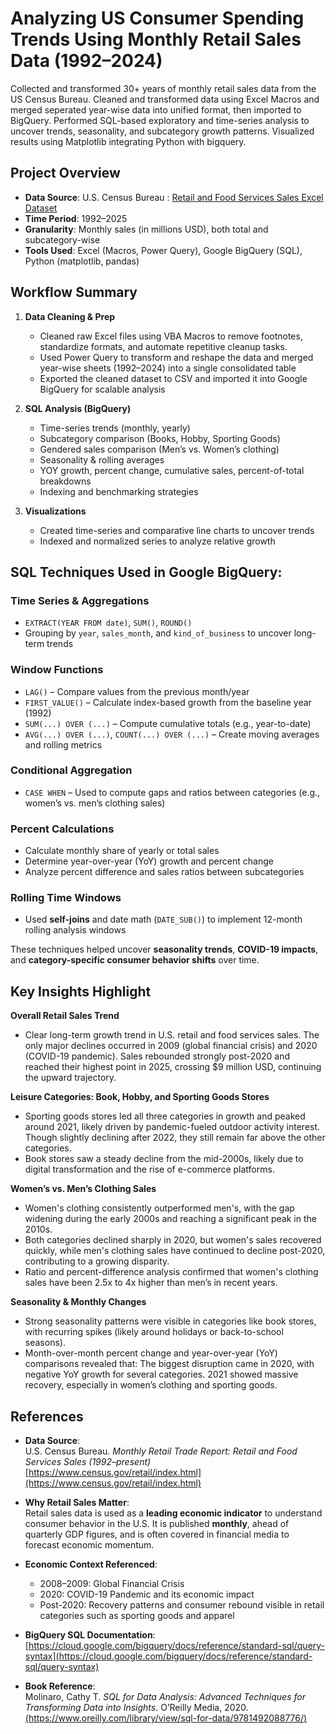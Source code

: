 # Analyzing US Consumer Spending Trends Using Monthly Retail Sales Data (1992–2024)

Collected and transformed 30+ years of monthly retail sales data from the US Census Bureau. Cleaned and transformed data using Excel Macros and merged seperated year-wise data into unified format, then imported to BigQuery. Performed SQL-based exploratory and time-series analysis to uncover trends, seasonality, and subcategory growth patterns. Visualized results using Matplotlib integrating Python with bigquery.

## Project Overview

- **Data Source**: U.S. Census Bureau : [Retail and Food Services Sales Excel Dataset](https://www.census.gov/retail/index.html)
- **Time Period**: 1992–2025
- **Granularity**: Monthly sales (in millions USD), both total and subcategory-wise
- **Tools Used**: Excel (Macros, Power Query), Google BigQuery (SQL), Python (matplotlib, pandas)

## Workflow Summary

1. **Data Cleaning & Prep**
   - Cleaned raw Excel files using VBA Macros to remove footnotes, standardize formats, and automate repetitive cleanup tasks.
   - Used Power Query to transform and reshape the data and merged year-wise sheets (1992–2024) into a single consolidated table
   - Exported the cleaned dataset to CSV and imported it into Google BigQuery for scalable analysis

3. **SQL Analysis (BigQuery)**
   - Time-series trends (monthly, yearly)
   - Subcategory comparison (Books, Hobby, Sporting Goods)
   - Gendered sales comparison (Men’s vs. Women’s clothing)
   - Seasonality & rolling averages
   - YOY growth, percent change, cumulative sales, percent-of-total breakdowns
   - Indexing and benchmarking strategies
     
4. **Visualizations**
   - Created time-series and comparative line charts to uncover trends
   - Indexed and normalized series to analyze relative growth

## SQL Techniques Used in **Google BigQuery**:
### Time Series & Aggregations
   - `EXTRACT(YEAR FROM date)`, `SUM()`, `ROUND()`
   - Grouping by `year`, `sales_month`, and `kind_of_business` to uncover long-term trends

### Window Functions
   - `LAG()` – Compare values from the previous month/year
   - `FIRST_VALUE()` – Calculate index-based growth from the baseline year (1992)
   - `SUM(...) OVER (...)` – Compute cumulative totals (e.g., year-to-date)
   - `AVG(...) OVER (...)`, `COUNT(...) OVER (...)` – Create moving averages and rolling metrics

### Conditional Aggregation
   - `CASE WHEN` – Used to compute gaps and ratios between categories (e.g., women’s vs. men’s clothing sales)

### Percent Calculations
   - Calculate monthly share of yearly or total sales
   - Determine year-over-year (YoY) growth and percent change
   - Analyze percent difference and sales ratios between subcategories

### Rolling Time Windows
   - Used **self-joins** and date math (`DATE_SUB()`) to implement 12-month rolling analysis windows

These techniques helped uncover **seasonality trends**, **COVID-19 impacts**, and **category-specific consumer behavior shifts** over time.



## Key Insights Highlight

**Overall Retail Sales Trend**
   - Clear long-term growth trend in U.S. retail and food services sales. The only major declines occurred in 2009 (global financial crisis) and 2020 (COVID-19 pandemic). Sales rebounded strongly post-2020 and reached their highest point in 2025, crossing $9 million USD, continuing the upward trajectory.

**Leisure Categories: Book, Hobby, and Sporting Goods Stores**
   - Sporting goods stores led all three categories in growth and peaked around 2021, likely driven by pandemic-fueled outdoor activity interest. Though slightly declining after 2022, they still remain far above the other categories.
   - Book stores saw a steady decline from the mid-2000s, likely due to digital transformation and the rise of e-commerce platforms.

**Women’s vs. Men’s Clothing Sales**
   - Women's clothing consistently outperformed men's, with the gap widening during the early 2000s and reaching a significant peak in the 2010s.
   - Both categories declined sharply in 2020, but women's sales recovered quickly, while men's clothing sales have continued to decline post-2020, contributing to a growing disparity.
   - Ratio and percent-difference analysis confirmed that women's clothing sales have been 2.5x to 4x higher than men’s in recent years.

**Seasonality & Monthly Changes**
  - Strong seasonality patterns were visible in categories like book stores, with recurring spikes (likely around holidays or back-to-school seasons).
  - Month-over-month percent change and year-over-year (YoY) comparisons revealed that: The biggest disruption came in 2020, with negative YoY growth for several categories. 2021 showed massive recovery, especially in women’s clothing and sporting goods.




## References

- **Data Source**:  
  U.S. Census Bureau. *Monthly Retail Trade Report: Retail and Food Services Sales (1992–present)*  
  [https://www.census.gov/retail/index.html](https://www.census.gov/retail/index.html)

- **Why Retail Sales Matter**:  
  Retail sales data is used as a **leading economic indicator** to understand consumer behavior in the U.S. It is published **monthly**, ahead of quarterly GDP figures, and is often covered in financial media to forecast economic momentum.

- **Economic Context Referenced**:
  - 2008–2009: Global Financial Crisis
  - 2020: COVID-19 Pandemic and its economic impact
  - Post-2020: Recovery patterns and consumer rebound visible in retail categories such as sporting goods and apparel

- **BigQuery SQL Documentation**: [https://cloud.google.com/bigquery/docs/reference/standard-sql/query-syntax](https://cloud.google.com/bigquery/docs/reference/standard-sql/query-syntax)

- **Book Reference**:  
  Molinaro, Cathy T. *SQL for Data Analysis: Advanced Techniques for Transforming Data into Insights*. O’Reilly Media, 2020.  
  [(https://www.oreilly.com/library/view/sql-for-data/9781492088776/)](https://www.oreilly.com/library/view/sql-for-data/9781492088776/)
